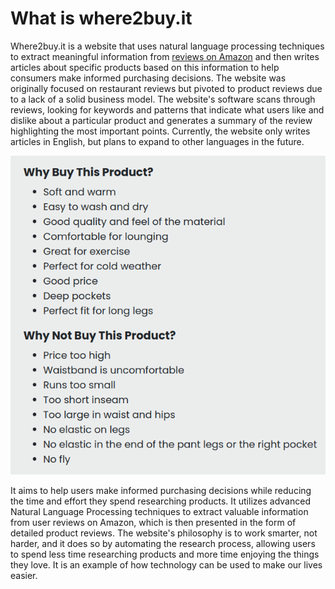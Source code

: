 <!--
.. title: What is where2buy.it
.. slug: what-is-where2buyit
.. date: 2023-01-12 16:16:34 UTC
.. tags: 
.. category: 
.. link: 
.. description: 
.. type: text
-->

# What is where2buy.it

Where2buy.it is a website that uses natural language processing techniques to extract meaningful information from
[reviews on Amazon](https://where2buy.it) and then writes articles about specific products based on this information to help consumers make
informed purchasing decisions.
The website was originally focused on restaurant reviews but pivoted to product reviews due to a lack of a solid
business model. The website's software scans through reviews, looking for keywords and patterns that indicate what users
like and dislike about a particular product and generates a summary of the review highlighting the most important
points. Currently, the website only writes articles in English, but plans to expand to other languages in the future.

![ Example of product description.](/images/whybuy.png "Example of product description")

It aims to help users make informed purchasing decisions while reducing the time and effort they spend researching
products. It utilizes advanced Natural Language Processing techniques to extract valuable information from user reviews
on Amazon, which is then presented in the form of detailed product reviews. The website's philosophy is to work smarter,
not harder, and it does so by automating the research process, allowing users to spend less time researching products
and more time enjoying the things they love. It is an example of how technology can be used to make our lives easier.
